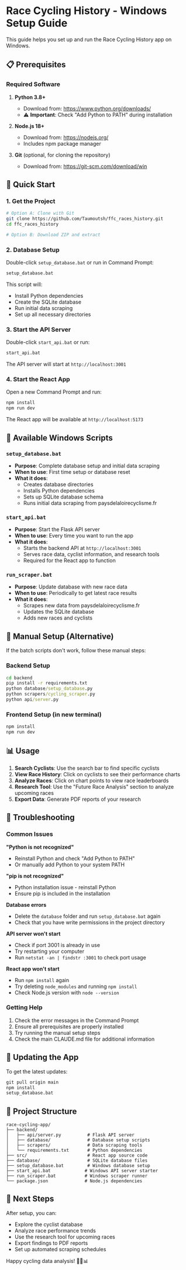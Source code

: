 # Race Cycling History - Windows Setup Guide

This guide helps you set up and run the Race Cycling History app on Windows.

## 📋 Prerequisites

### Required Software
1. **Python 3.8+**
   - Download from: https://www.python.org/downloads/
   - ⚠️ **Important**: Check "Add Python to PATH" during installation
   
2. **Node.js 18+**
   - Download from: https://nodejs.org/
   - Includes npm package manager

3. **Git** (optional, for cloning the repository)
   - Download from: https://git-scm.com/download/win

## 🚀 Quick Start

### 1. Get the Project
```bash
# Option A: Clone with Git
git clone https://github.com/Taumoutsh/ffc_races_history.git
cd ffc_races_history

# Option B: Download ZIP and extract
```

### 2. Database Setup
Double-click `setup_database.bat` or run in Command Prompt:
```cmd
setup_database.bat
```

This script will:
- Install Python dependencies
- Create the SQLite database
- Run initial data scraping
- Set up all necessary directories

### 3. Start the API Server
Double-click `start_api.bat` or run:
```cmd
start_api.bat
```

The API server will start at `http://localhost:3001`

### 4. Start the React App
Open a new Command Prompt and run:
```cmd
npm install
npm run dev
```

The React app will be available at `http://localhost:5173`

## 📜 Available Windows Scripts

### `setup_database.bat`
- **Purpose**: Complete database setup and initial data scraping
- **When to use**: First time setup or database reset
- **What it does**:
  - Creates database directories
  - Installs Python dependencies
  - Sets up SQLite database schema
  - Runs initial data scraping from paysdelaloirecyclisme.fr

### `start_api.bat` 
- **Purpose**: Start the Flask API server
- **When to use**: Every time you want to run the app
- **What it does**:
  - Starts the backend API at `http://localhost:3001`
  - Serves race data, cyclist information, and research tools
  - Required for the React app to function

### `run_scraper.bat`
- **Purpose**: Update database with new race data
- **When to use**: Periodically to get latest race results
- **What it does**:
  - Scrapes new data from paysdelaloirecyclisme.fr
  - Updates the SQLite database
  - Adds new races and cyclists

## 🔧 Manual Setup (Alternative)

If the batch scripts don't work, follow these manual steps:

### Backend Setup
```cmd
cd backend
pip install -r requirements.txt
python database/setup_database.py
python scrapers/cycling_scraper.py
python api/server.py
```

### Frontend Setup (in new terminal)
```cmd
npm install
npm run dev
```

## 📊 Usage

1. **Search Cyclists**: Use the search bar to find specific cyclists
2. **View Race History**: Click on cyclists to see their performance charts
3. **Analyze Races**: Click on chart points to view race leaderboards
4. **Research Tool**: Use the "Future Race Analysis" section to analyze upcoming races
5. **Export Data**: Generate PDF reports of your research

## 🐛 Troubleshooting

### Common Issues

**"Python is not recognized"**
- Reinstall Python and check "Add Python to PATH"
- Or manually add Python to your system PATH

**"pip is not recognized"**
- Python installation issue - reinstall Python
- Ensure pip is included in the installation

**Database errors**
- Delete the `database` folder and run `setup_database.bat` again
- Check that you have write permissions in the project directory

**API server won't start**
- Check if port 3001 is already in use
- Try restarting your computer
- Run `netstat -an | findstr :3001` to check port usage

**React app won't start**
- Run `npm install` again
- Try deleting `node_modules` and running `npm install`
- Check Node.js version with `node --version`

### Getting Help

1. Check the error messages in the Command Prompt
2. Ensure all prerequisites are properly installed
3. Try running the manual setup steps
4. Check the main CLAUDE.md file for additional information

## 🔄 Updating the App

To get the latest updates:

```cmd
git pull origin main
npm install
setup_database.bat
```

## 📁 Project Structure

```
race-cycling-app/
├── backend/
│   ├── api/server.py          # Flask API server
│   ├── database/              # Database setup scripts
│   ├── scrapers/              # Data scraping tools
│   └── requirements.txt       # Python dependencies
├── src/                       # React app source code
├── database/                  # SQLite database files
├── setup_database.bat         # Windows database setup
├── start_api.bat             # Windows API server starter
├── run_scraper.bat           # Windows scraper runner
└── package.json              # Node.js dependencies
```

## 🎯 Next Steps

After setup, you can:
- Explore the cyclist database
- Analyze race performance trends
- Use the research tool for upcoming races
- Export findings to PDF reports
- Set up automated scraping schedules

Happy cycling data analysis! 🚴‍♂️📊